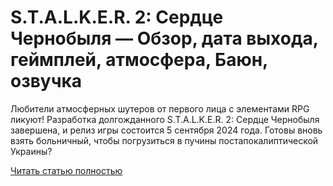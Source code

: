 # S.T.A.L.K.E.R. 2: Сердце Чернобыля — Обзор, дата выхода, геймплей, атмосфера, Баюн, озвучка



Любители атмосферных шутеров от первого лица с элементами RPG ликуют! Разработка долгожданного S.T.A.L.K.E.R. 2: Сердце Чернобыля завершена, и релиз игры состоится 5 сентября 2024 года. Готовы вновь взять больничный, чтобы погрузиться в пучины постапокалиптической Украины?

[Читать статью полностью](https://xyberbara.com/gaming/stalker-2/)

